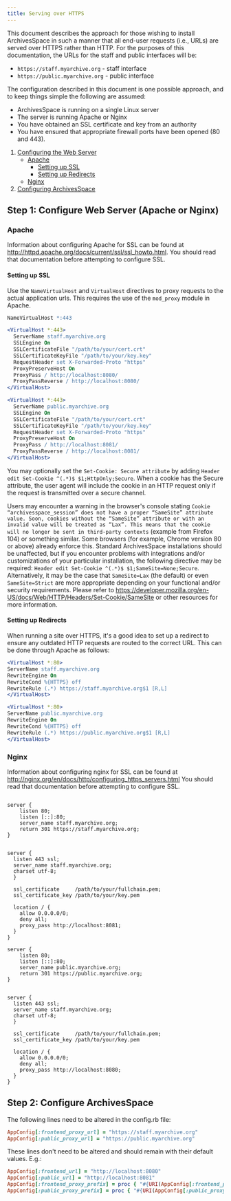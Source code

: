 ```yaml
---
title: Serving over HTTPS
---
```


This document describes the approach for those wishing to install
ArchivesSpace in such a manner that all end-user requests (i.e., URLs)
are served over HTTPS rather than HTTP. For the purposes of this documentation, the URLs for the staff and public interfaces will be:

- `https://staff.myarchive.org` - staff interface
- `https://public.myarchive.org` - public interface

The configuration described in this document is one possible approach,
and to keep things simple the following are assumed:

- ArchivesSpace is running on a single Linux server
- The server is running Apache or Nginx
- You have obtained an SSL certificate and key from an authority
- You have ensured that appropriate firewall ports have been opened (80 and 443).

1. [Configuring the Web Server](<#Step-1%3A-Configure-Web-Server-(Apache-or-Nginx)>)
   - [Apache](#Apache)
     - [Setting up SSL](#Setting-up-SSL)
     - [Setting up Redirects](#Setting-up-Redirects)
   - [Nginx](#Nginx)
2. [Configuring ArchivesSpace](#Step-2%3A-Configure-ArchivesSpace)

## Step 1: Configure Web Server (Apache or Nginx)

### Apache

Information about configuring Apache for SSL can be found at http://httpd.apache.org/docs/current/ssl/ssl_howto.html. You should read
that documentation before attempting to configure SSL.

#### Setting up SSL

Use the `NameVirtualHost` and `VirtualHost` directives to proxy
requests to the actual application urls. This requires the use of the `mod_proxy` module in Apache.
```apache
NameVirtualHost *:443

<VirtualHost *:443>
  ServerName staff.myarchive.org
  SSLEngine On
  SSLCertificateFile "/path/to/your/cert.crt"
  SSLCertificateKeyFile "/path/to/your/key.key"
  RequestHeader set X-Forwarded-Proto "https"
  ProxyPreserveHost On
  ProxyPass / http://localhost:8080/
  ProxyPassReverse / http://localhost:8080/
</VirtualHost>

<VirtualHost *:443>
  ServerName public.myarchive.org
  SSLEngine On
  SSLCertificateFile "/path/to/your/cert.crt"
  SSLCertificateKeyFile "/path/to/your/key.key"
  RequestHeader set X-Forwarded-Proto "https"
  ProxyPreserveHost On
  ProxyPass / http://localhost:8081/
  ProxyPassReverse / http://localhost:8081/
</VirtualHost>
```
You may optionally set the `Set-Cookie: Secure attribute` by adding `Header edit Set-Cookie ^(.*)$ $1;HttpOnly;Secure`. When a cookie has the Secure attribute, the user agent will include the cookie in an HTTP request only if the request is transmitted over a secure channel.

Users may encounter a warning in the browser's console stating `Cookie “archivesspace_session” does not have a proper “SameSite” attribute value. Soon, cookies without the “SameSite” attribute or with an invalid value will be treated as “Lax”. This means that the cookie will no longer be sent in third-party contexts` (example from Firefox 104) or something similar. Some browsers (for example, Chrome version 80 or above) already enforce this. Standard ArchivesSpace installations should be unaffected, but if you encounter problems with integrations and/or customizations of your particular installation, the following directive may be required: `Header edit Set-Cookie ^(.*)$ $1;SameSite=None;Secure`. Alternatively, it may be the case that `SameSite=Lax` (the default) or even `SameSite=Strict` are more appropriate depending on your functional and/or security requirements. Please refer to https://developer.mozilla.org/en-US/docs/Web/HTTP/Headers/Set-Cookie/SameSite or other resources for more information.

#### Setting up Redirects

When running a site over HTTPS, it's a good idea to set up a redirect to ensure any outdated HTTP requests are routed to the correct URL. This can be done through Apache as follows:

```apache
<VirtualHost *:80>
ServerName staff.myarchive.org
RewriteEngine On
RewriteCond %{HTTPS} off
RewriteRule (.*) https://staff.myarchive.org$1 [R,L]
</VirtualHost>

<VirtualHost *:80>
ServerName public.myarchive.org
RewriteEngine On
RewriteCond %{HTTPS} off
RewriteRule (.*) https://public.myarchive.org$1 [R,L]
</VirtualHost>
```

### Nginx

Information about configuring nginx for SSL can be found at http://nginx.org/en/docs/http/configuring_https_servers.html You should read
that documentation before attempting to configure SSL.

```nginx

server {
	listen 80;
	listen [::]:80;
	server_name staff.myarchive.org;
	return 301 https://staff.myarchive.org;
}


server {
  listen 443 ssl;
  server_name staff.myarchive.org;
  charset utf-8;
  }

  ssl_certificate     /path/to/your/fullchain.pem;
  ssl_certificate_key /path/to/your/key.pem

  location / {
    allow 0.0.0.0/0;
    deny all;
    proxy_pass http://localhost:8081;
  }
}

server {
	listen 80;
	listen [::]:80;
	server_name public.myarchive.org;
	return 301 https://public.myarchive.org;
}


server {
  listen 443 ssl;
  server_name staff.myarchive.org;
  charset utf-8;
  }

  ssl_certificate     /path/to/your/fullchain.pem;
  ssl_certificate_key /path/to/your/key.pem

  location / {
    allow 0.0.0.0/0;
    deny all;
    proxy_pass http://localhost:8080;
  }
}

```

## Step 2: Configure ArchivesSpace

The following lines need to be altered in the config.rb file:

```ruby
AppConfig[:frontend_proxy_url] = "https://staff.myarchive.org"
AppConfig[:public_proxy_url] = "https://public.myarchive.org"
```

These lines don't need to be altered and should remain with their default values. E.g.:

```ruby
AppConfig[:frontend_url] = "http://localhost:8080"
AppConfig[:public_url] = "http://localhost:8081"
AppConfig[:frontend_proxy_prefix] = proc { "#{URI(AppConfig[:frontend_proxy_url]).path}/".gsub(%r{/+$}, "/") }
AppConfig[:public_proxy_prefix] = proc { "#{URI(AppConfig[:public_proxy_url]).path}/".gsub(%r{/+$}, "/") }
```
